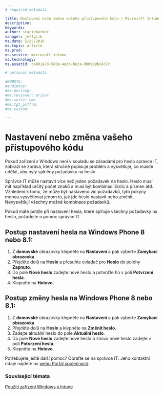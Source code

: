 ```yaml
---
# required metadata

title: Nastavení nebo změna vašeho přístupového kódu | Microsoft Intune
description:
keywords:
author: staciebarker
manager: jeffgilb
ms.date: 5/25/2016
ms.topic: article
ms.prod:
ms.service: microsoft-intune
ms.technology:
ms.assetid: c4801a78-580e-4e3d-beca-0b09b9b2437c

# optional metadata

#ROBOTS:
#audience:
#ms.devlang:
#ms.reviewer: priyar
#ms.suite: ems
#ms.tgt_pltfrm:
#ms.custom:

---
```


# Nastavení nebo změna vašeho přístupového kódu

Pokud zařízení s Windows není v souladu se zásadami pro heslo správce IT, zobrazí se zpráva, která stručně popisuje problém a vysvětluje, co musíte udělat, aby byly splněny požadavky na heslo.

Správce IT může nastavit více než jeden požadavek na heslo. Heslo musí mít například určitý počet znaků a musí být kombinací číslic a písmen atd. Vzhledem k tomu, že může být nastaveno víc požadavků, tyto pokyny mohou vysvětlovat jenom to, jak jde heslo nastavit nebo změnit. Nevysvětlují všechny možné kombinace požadavků. 

Pokud máte potíže při nastavení hesla, které splňuje všechny požadavky na heslo, požádejte o pomoc správce IT.

## Postup nastavení hesla na Windows Phone 8 nebo 8.1:

1. Z **domovské** obrazovky klepněte na **Nastavení** a pak vyberte **Zamykací obrazovka**.
2. Přejděte dolů na **Heslo** a přesuňte ovladač pro **Heslo** do polohy **Zapnuto**.
3. Do pole **Nové heslo** zadejte nové heslo a potvrďte ho v poli **Potvrzení hesla**. 
4. Klepněte na **Hotovo**.

## Postup změny hesla na Windows Phone 8 nebo 8.1:

1. Z **domovské** obrazovky klepněte na **Nastavení** a pak vyberte **Zamykací obrazovka**.
2. Přejděte dolů na **Heslo** a klepněte na **Změnit heslo**.
3. Zadejte aktuální heslo do pole **Aktuální heslo**.
4. Do pole **Nové heslo** zadejte nové heslo a znovu nové heslo zadejte v poli **Potvrzení hesla**.
4. Klepněte na **Hotovo**.

Potřebujete ještě další pomoc? Obraťte se na správce IT. Jeho kontaktní údaje najdete na [webu Portál společnosti](http://portal.manage.microsoft.com).

### Související témata
[Použití zařízení Windows s Intune](using-your-windows-device-with-intune.md)

<!--HONumber=Jun16_HO2-->


